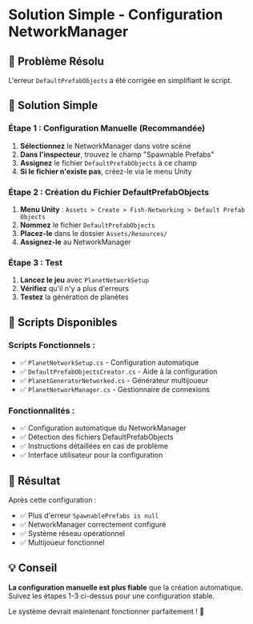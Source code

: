 # Solution Simple - Configuration NetworkManager

## 🚨 **Problème Résolu**

L'erreur `DefaultPrefabObjects` a été corrigée en simplifiant le script.

## 🔧 **Solution Simple**

### **Étape 1 : Configuration Manuelle (Recommandée)**
1. **Sélectionnez** le NetworkManager dans votre scène
2. **Dans l'inspecteur**, trouvez le champ "Spawnable Prefabs"
3. **Assignez** le fichier `DefaultPrefabObjects` à ce champ
4. **Si le fichier n'existe pas**, créez-le via le menu Unity

### **Étape 2 : Création du Fichier DefaultPrefabObjects**
1. **Menu Unity** : `Assets > Create > Fish-Networking > Default Prefab Objects`
2. **Nommez** le fichier `DefaultPrefabObjects`
3. **Placez-le** dans le dossier `Assets/Resources/`
4. **Assignez-le** au NetworkManager

### **Étape 3 : Test**
1. **Lancez le jeu** avec `PlanetNetworkSetup`
2. **Vérifiez** qu'il n'y a plus d'erreurs
3. **Testez** la génération de planètes

## 🎯 **Scripts Disponibles**

### **Scripts Fonctionnels :**
- ✅ `PlanetNetworkSetup.cs` - Configuration automatique
- ✅ `DefaultPrefabObjectsCreator.cs` - Aide à la configuration
- ✅ `PlanetGeneratorNetworked.cs` - Générateur multijoueur
- ✅ `PlanetNetworkManager.cs` - Gestionnaire de connexions

### **Fonctionnalités :**
- ✅ Configuration automatique du NetworkManager
- ✅ Détection des fichiers DefaultPrefabObjects
- ✅ Instructions détaillées en cas de problème
- ✅ Interface utilisateur pour la configuration

## 🚀 **Résultat**

Après cette configuration :
- ✅ Plus d'erreur `SpawnablePrefabs is null`
- ✅ NetworkManager correctement configuré
- ✅ Système réseau opérationnel
- ✅ Multijoueur fonctionnel

## 💡 **Conseil**

**La configuration manuelle est plus fiable** que la création automatique. Suivez les étapes 1-3 ci-dessus pour une configuration stable.

Le système devrait maintenant fonctionner parfaitement ! 🎉

